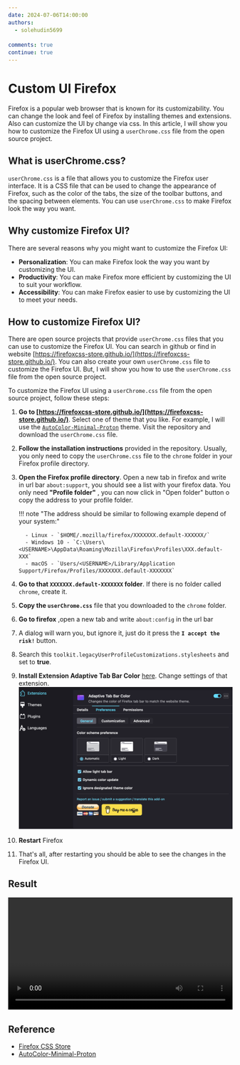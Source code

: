 ```yaml
---
date: 2024-07-06T14:00:00
authors:
  - solehudin5699

comments: true
continue: true
---
```


# Custom UI Firefox

Firefox is a popular web browser that is known for its customizability. You can change the look and feel of Firefox by installing themes and extensions. Also can customize the UI by change via css. In this article, I will show you how to customize the Firefox UI using a `userChrome.css` file from the open source project.

<!-- more -->

## What is userChrome.css?

`userChrome.css` is a file that allows you to customize the Firefox user interface. It is a CSS file that can be used to change the appearance of Firefox, such as the color of the tabs, the size of the toolbar buttons, and the spacing between elements. You can use `userChrome.css` to make Firefox look the way you want.

## Why customize Firefox UI?

There are several reasons why you might want to customize the Firefox UI:

- **Personalization**: You can make Firefox look the way you want by customizing the UI.
- **Productivity**: You can make Firefox more efficient by customizing the UI to suit your workflow.
- **Accessibility**: You can make Firefox easier to use by customizing the UI to meet your needs.

## How to customize Firefox UI?

There are open source projects that provide `userChrome.css` files that you can use to customize the Firefox UI. You can search in github or find in website [https://firefoxcss-store.github.io/](https://firefoxcss-store.github.io/). You can also create your own `userChrome.css` file to customize the Firefox UI. But, I will show you how to use the `userChrome.css` file from the open source project.

To customize the Firefox UI using a `userChrome.css` file from the open source project, follow these steps:

1.  **Go to [https://firefoxcss-store.github.io/](https://firefoxcss-store.github.io/)**. Select one of theme that you like. For example, I will use the [`AutoColor-Minimal-Proton`](https://github.com/Neikon/AutoColor-Minimal-Proton) theme. Visit the repository and download the `userChrome.css` file.
2.  **Follow the installation instructions** provided in the repository. Usually, you only need to copy the `userChrome.css` file to the `chrome` folder in your Firefox profile directory.
3.  **Open the Firefox profile directory**. Open a new tab in firefox and write in url bar `about:support`, you should see a list with your firefox data. You only need **"Profile folder"** , you can now click in "Open folder" button o copy the address to your profile folder.

    !!! note "The address should be similar to following example depend of your system:"

          - Linux - `$HOME/.mozilla/firefox/XXXXXXX.default-XXXXXX/`
          - Windows 10 - `C:\Users\<USERNAME>\AppData\Roaming\Mozilla\Firefox\Profiles\XXX.default-XXX`
          - macOS - `Users/<USERNAME>/Library/Application Support/Firefox/Profiles/XXXXXXX.default-XXXXXXX`

4.  **Go to that `XXXXXXX.default-XXXXXXX` folder**. If there is no folder called `chrome`, create it.
5.  **Copy the `userChrome.css`** file that you downloaded to the `chrome` folder.
6.  **Go to firefox** ,open a new tab and write `about:config` in the url bar
7.  A dialog will warn you, but ignore it, just do it press the **`I accept the risk!`** button.
8.  Search this `toolkit.legacyUserProfileCustomizations.stylesheets` and set to **true**.
9.  **Install Extension Adaptive Tab Bar Color** [here](https://addons.mozilla.org/en-US/firefox/addon/adaptive-tab-bar-colour/). Change settings of that extension.
    ![Adaptive Tab Bar Color](../../assets/images/blog/custom-ui-firefox.png)
10. **Restart** Firefox
11. That's all, after restarting you should be able to see the changes in the Firefox UI.

## Result

<video width="100%"  controls>
    <source src="https://firebasestorage.googleapis.com/v0/b/test-40865.appspot.com/o/custom-ui-firefox.mp4?alt=media&token=12a24cbe-b24f-4a4a-b2a2-fb14bbf80a98" type="video/mp4">
</video>

## Reference

- [Firefox CSS Store](https://firefoxcss-store.github.io/)
- [AutoColor-Minimal-Proton](https://github.com/Neikon/AutoColor-Minimal-Proton/blob/master/README.md)
